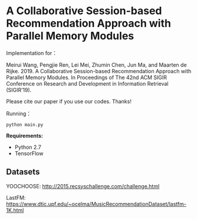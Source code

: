 # A Collaborative Session-based Recommendation Approach with Parallel Memory Modules

Implementation for：

Meirui Wang, Pengjie Ren, Lei Mei, Zhumin Chen, Jun Ma, and Maarten de Rijke. 2019. A Collaborative Session-based Recommendation Approach with Parallel Memory Modules. In Proceedings of The 42nd ACM SIGIR Conference on Research and Development in Information Retrieval (SIGIR’19).

Please cite our paper if you use our codes. Thanks!

Running：
```
python main.py
```

**Requirements:**

* Python 2.7
* TensorFlow

## Datasets

YOOCHOOSE: http://2015.recsyschallenge.com/challenge.html

LastFM: https://www.dtic.upf.edu/~ocelma/MusicRecommendationDataset/lastfm-1K.html
